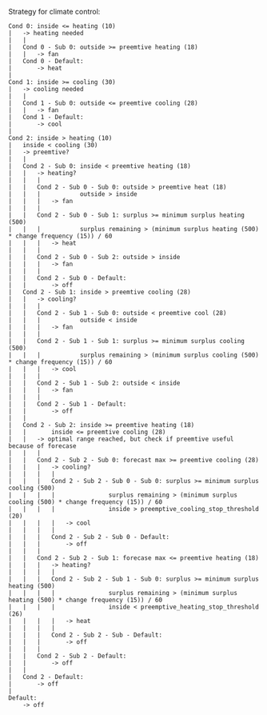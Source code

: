 Strategy for climate control:



	Cond 0: inside <= heating (10) 
	|	-> heating needed
	|	|
	|	Cond 0 - Sub 0: outside >= preemtive heating (18)
	|	|	-> fan
	|	Cond 0 - Default:
	|		-> heat
	|
	Cond 1: inside >= cooling (30) 
	|	-> cooling needed
	|	|
	|	Cond 1 - Sub 0: outside <= preemtive cooling (28)
	|	|	-> fan
	|	Cond 1 - Default:
	|		-> cool
	|
	Cond 2: inside > heating (10) 
	|	inside < cooling (30) 
	|	-> preemtive?		
	|	|
	|	Cond 2 - Sub 0: inside < preemtive heating (18) 
	|	|	-> heating?
	|	|	|
	|	|	Cond 2 - Sub 0 - Sub 0: outside > preemtive heat (18)
	|	|	|	  		outside > inside
	|	|	|	-> fan
	|	|	|
	|	|	Cond 2 - Sub 0 - Sub 1: surplus >= minimum surplus heating (500)
	|	|	|	  		surplus remaining > (minimum surplus heating (500) * change frequency (15)) / 60
	|	|	|	-> heat 
	|	|	|
	|	|	Cond 2 - Sub 0 - Sub 2: outside > inside
	|	|	|	-> fan
	|	|	|
	|	|	Cond 2 - Sub 0 - Default:
	|	|		-> off
	|	Cond 2 - Sub 1: inside > preemtive cooling (28) 
	|	|	-> cooling?
	|	|	|
	|	|	Cond 2 - Sub 1 - Sub 0: outside < preemtive cool (28)
	|	|	|	  		outside < inside
	|	|	|	-> fan
	|	|	|
	|	|	Cond 2 - Sub 1 - Sub 1: surplus >= minimum surplus cooling (500)
	|	|	|	  		surplus remaining > (minimum surplus cooling (500) * change frequency (15)) / 60
	|	|	|	-> cool
	|	|	|
	|	|	Cond 2 - Sub 1 - Sub 2: outside < inside
	|	|	|	-> fan
	|	|	|
	|	|	Cond 2 - Sub 1 - Default:
	|	|		-> off
	|	|
	|	Cond 2 - Sub 2: inside >= preemtive heating (18)
	|	|	   	inside <= preemtive cooling (28)
	|	|	-> optimal range reached, but check if preemtive useful because of forecase
	|	|	|
	|	|	Cond 2 - Sub 2 - Sub 0: forecast max >= preemtive cooling (28)
	|	|	|	-> cooling?
	|	|	|	|
	|	|	|	Cond 2 - Sub 2 - Sub 0 - Sub 0: surplus >= minimum surplus cooling (500)
	|	|	|	|			 	surplus remaining > (minimum surplus cooling (500) * change frequency (15)) / 60
 	|	|	|	|				inside > preemptive_cooling_stop_threshold (20)
	|	|	|	|	-> cool
	|	|	|	|
	|	|	|	Cond 2 - Sub 2 - Sub 0 - Default:
	|	|	|		-> off
	|	|	|
	|	|	Cond 2 - Sub 2 - Sub 1: forecase max <= preemtive heating (18)
	|	|	|	-> heating?
	|	|	|	|
	|	|	|	Cond 2 - Sub 2 - Sub 1 - Sub 0: surplus >= minimum surplus heating (500)
	|	|	|	|			 	surplus remaining > (minimum surplus heating (500) * change frequency (15)) / 60
 	|	|	|	|				inside < preemptive_heating_stop_threshold (26)
	|	|	|	|	-> heat
	|	|	|	|
	|	|	|	Cond 2 - Sub 2 - Sub - Default:
	|	|	|		-> off
	|	|	|
	|	|	Cond 2 - Sub 2 - Default:
	|	|		-> off
	|	|
	|	Cond 2 - Default:
	|		-> off
	|
	Default:
		-> off
